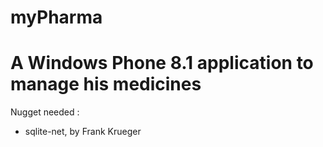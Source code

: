 myPharma
========

A Windows Phone 8.1 application to manage his medicines
========
Nugget needed :
  - sqlite-net, by Frank Krueger
